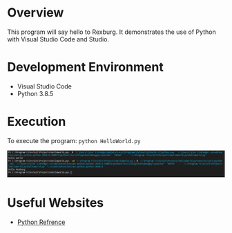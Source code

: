 # Overview

This program will say hello to Rexburg. It demonstrates the use of Python with Visual Studio Code and Studio.

# Development Environment

* Visual Studio Code
* Python 3.8.5

# Execution

To execute the program: `python HelloWorld.py`

![Program screenshot showing hello](Screenshot.png)

# Useful Websites

* [Python Refrence](https://docs.python.org/3/library/index.html)